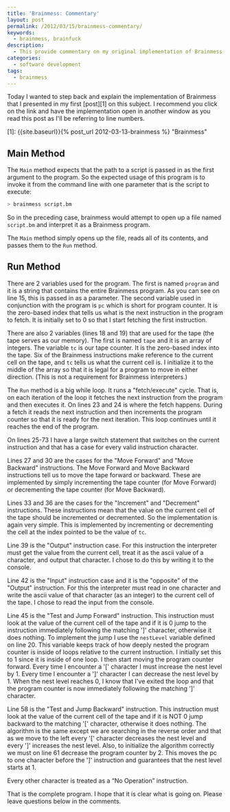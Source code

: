 ```yaml
---
title: 'Brainmess: Commentary'
layout: post
permalink: /2012/03/15/brainmess-commentary/
keywords:
  - brainmess, brainfuck
description:
  - This provide commentary on my original implementation of Brainmess. The original name of the language is not safe for work so I use meta tags to include the actual name.
categories:
  - software development
tags:
  - brainmess
---
```

Today I wanted to step back and explain the implementation of Brainmess that I presented in my first [post][1] on this subject. I recommend you click on the link and have the implementation open in another window as you read this post as I'll be referring to line numbers.

 [1]: {{site.baseurl}}{% post_url 2012-03-13-brainmess %} "Brainmess"

<!--more-->

## Main Method

The `Main` method expects that the path to a script is passed in as the first argument to the program. So the expected usage of this program is to invoke it from the command line with one parameter that is the script to execute:

```bash
> brainmess script.bm
```

So in the preceding case, brainmess would attempt to open up a file named `script.bm` and interpret it as a Brainmess program.

The `Main` method simply opens up the file, reads all of its contents, and passes them to the `Run` method.

## Run Method

There are 2 variables used for the program. The first is named `program` and it is a string that contains the entire Brainmess program. As you can see on line 15, this is passed in as a parameter. The second variable used in conjunction with the program is `pc` which is short for program counter. It is the zero-based index that tells us what is the next instruction in the program to fetch. It is initially set to 0 so that I start fetching the first instruction.

There are also 2 variables (lines 18 and 19) that are used for the tape (the tape serves as our memory). The first is named `tape` and it is an array of integers. The variable `tc` is our tape counter. It is the zero-based index into the tape. Six of the Brainmess instructions make reference to the current cell on the tape, and `tc` tells us what the current cell is. I initialize it to the middle of the array so that it is legal for a program to move in either direction. (This is not a requirement for Brainmess interpreters.)

The `Run` method is a big while loop. It runs a "fetch/execute" cycle. That is, on each iteration of the loop it fetches the next instruction from the program and then executes it. On lines 23 and 24 is where the fetch happens. During a fetch it reads the next instruction and then increments the program counter so that it is ready for the next iteration. This loop continues until it reaches the end of the program.

On lines 25-73 I have a large switch statement that switches on the current instruction and that has a case for every valid instruction character.

Lines 27 and 30 are the cases for the "Move Forward" and "Move Backward" instructions. The Move Forward and Move Backward instructions tell us to move the tape forward or backward. These are implemented by simply incrementing the tape counter (for Move Forward) or decrementing the tape counter (for Move Backward).

Lines 33 and 36 are the cases for the "Increment" and "Decrement" instructions. These instructions mean that the value on the current cell of the tape should be incremented or decremented. So the implementation is again very simple. This is implemented by incrementing or decrementing the cell at the index pointed to be the value of `tc`.

Line 39 is the "Output" instruction case. For this instruction the interpreter must get the value from the current cell, treat it as the ascii value of a character, and output that character. I chose to do this by writing it to the console.

Line 42 is the "Input" instruction case and it is the "opposite" of the "Output" instruction. For this the interpreter must read in one character and write the ascii value of that character (as an integer) to the current cell of the tape. I chose to read the input from the console.

Line 45 is the "Test and Jump Forward" instruction. This instruction must look at the value of the current cell of the tape and if it is 0 jump to the instruction immediately following the matching ']' character, otherwise it does nothing. To implement the jump I use the `nestLevel` variable defined on line 20. This variable keeps track of how deeply nested the program counter is inside of loops relative to the current instruction. I initially set this to 1 since it is inside of one loop. I then start moving the program counter forward. Every time I encounter a '[' character I must increase the nest level by 1. Every time I encounter a ']' character I can decrease the nest level by 1. When the nest level reaches 0, I know that I've exited the loop and that the program counter is now immediately following the matching ']' character.

Line 58 is the "Test and Jump Backward" instruction. This instruction must look at the value of the current cell of the tape and if it is NOT 0 jump backward to the matching '[' character, otherwise it does nothing. The algorithm is the same except we are searching in the reverse order and that as we move to the left every '[' character decreases the nest level and every ']' increases the nest level. Also, to initialize the algorithm correctly we must on line 61 decrease the program counter by 2. This moves the pc to one character before the ']' instruction and guarantees that the nest level starts at 1.

Every other character is treated as a &#8220;No Operation&#8221; instruction.

That is the complete program. I hope that it is clear what is going on. Please leave questions below in the comments.
